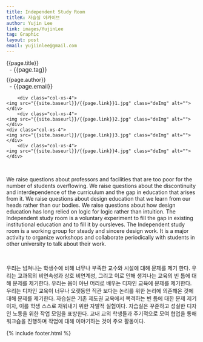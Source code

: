 ```yaml
---
title: Independent Study Room
titleK: 자습실 아카이브
author: Yujin Lee
link: images/YujinLee
tag: Graphic
layout: post
email: yujiinlee@gmail.com
---	
```


<div class="container">

<div class="deDep">
{{page.title}}<br>
<p style="font-size:15px; margin:0px; padding:0px 0px 0px 8px; margin:0px 0px 8px 0px;">- {{page.tag}}</p>
{{page.author}}<br>
<p style="font-size:15px; margin:0px; padding:0px 0px 0px 8px;">- {{page.email}}</p>
</div>


<div class="row" class="imgcolor">
	
		<div class="col-xs-4">
	<img src="{{site.baseurl}}/{{page.link}}1.jpg" class="deImg" alt=""></div>
		<div class="col-xs-4">
	<img src="{{site.baseurl}}/{{page.link}}2.jpg" class="deImg" alt=""></div>
	<div class="col-xs-4">
	<img src="{{site.baseurl}}/{{page.link}}3.jpg" class="deImg" alt=""></div>
		<div class="col-xs-4">
	<img src="{{site.baseurl}}/{{page.link}}4.jpg" class="deImg" alt=""></div>
	
</div>
<br>

<div class="det lato">



We raise questions about professors and facilities that are too poor for the number of students overflowing. We raise questions about the discontinuity and interdependence of the curriculum and the gap in education that arises from it. We raise questions about design education that we learn from our heads rather than our bodies. We raise questions about how design education has long relied on logic for logic rather than intuition. The Independent study room is a voluntary experiment to fill the gap in existing institutional education and to fill it by oursleves. The Independent study room is a working group for steady and sincere design work. It is a major activity to organize workshops and collaborate periodically with students in other university to talk about their work.



</div>

<br>

<div class="noto">

우리는 넘쳐나는 학생수에 비해 너무나 부족한 교수와 시설에 대해 문제를 제기 한다. 우리는 교과목의 비연속성과 상호 비연계성, 그리고 이로 인해 생겨나는 교육의 빈 틈에 대해 문제를 제기한다. 우리는 몸이 아닌 머리로 배우는 디자인 교육에 문제를 제기한다. 우리는 디자인 교육이 너무나 오랫동안 직관 보다는 논리를 위한 논리에 의존해온 것에 대해 문제를 제기한다. 자습실은 기존 제도권 교육에서 목격하는 빈 틈에 대한 문제 제기이자, 이를 학생 스스로 채워내기 위한 자발적 실험이다. 자습실은 꾸준하고 성실한 디자인 노동을 위한 작업 모임을 표방한다. 교내 교외 학생들과 주기적으로 모여 협업을 통해 워크숍을 진행하며 작업에 대해 이야기하는 것이 주요 활동이다.


</div>
 {% include footer.html %}